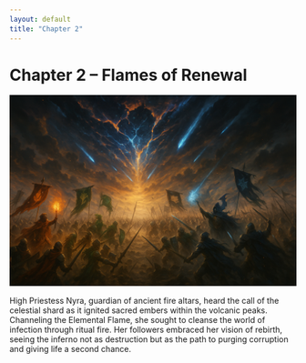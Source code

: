 ```yaml
---
layout: default
title: "Chapter 2"
---
```


# Chapter 2 – Flames of Renewal

![Chapter 2 Illustration](/assets/images/lore/chapter_2.png)

High Priestess Nyra, guardian of ancient fire altars, heard the call of the celestial shard as it ignited sacred embers within the volcanic peaks. Channeling the Elemental Flame, she sought to cleanse the world of infection through ritual fire. Her followers embraced her vision of rebirth, seeing the inferno not as destruction but as the path to purging corruption and giving life a second chance.
